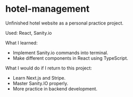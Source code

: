 # hotel-management 
Unfinished hotel website as a personal practice project. 

Used: React, Sanity.io

What I learned:

- Implement Sanity.io commands into terminal.
- Make different components in React using TypeScript.


What I would do if I return to this project:

- Learn Next.js and Stripe.
- Master Sanity.IO properly.
- More practice in backend development.
